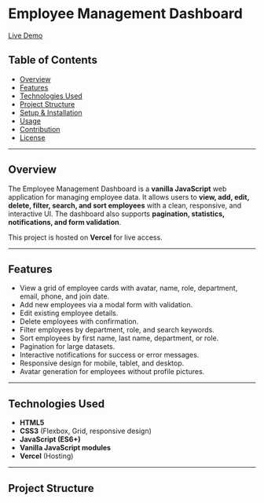 # Employee Management Dashboard

[Live Demo](https://management-dashboard-tecnique.vercel.app/)

## Table of Contents
- [Overview](#overview)
- [Features](#features)
- [Technologies Used](#technologies-used)
- [Project Structure](#project-structure)
- [Setup & Installation](#setup--installation)
- [Usage](#usage)
- [Contribution](#contribution)
- [License](#license)

---

## Overview
The Employee Management Dashboard is a **vanilla JavaScript** web application for managing employee data. It allows users to **view, add, edit, delete, filter, search, and sort employees** with a clean, responsive, and interactive UI. The dashboard also supports **pagination, statistics, notifications, and form validation**.

This project is hosted on **Vercel** for live access.

---

## Features
- View a grid of employee cards with avatar, name, role, department, email, phone, and join date.
- Add new employees via a modal form with validation.
- Edit existing employee details.
- Delete employees with confirmation.
- Filter employees by department, role, and search keywords.
- Sort employees by first name, last name, department, or role.
- Pagination for large datasets.
- Interactive notifications for success or error messages.
- Responsive design for mobile, tablet, and desktop.
- Avatar generation for employees without profile pictures.

---

## Technologies Used
- **HTML5**
- **CSS3** (Flexbox, Grid, responsive design)
- **JavaScript (ES6+)**
- **Vanilla JavaScript modules**
- **Vercel** (Hosting)

---

## Project Structure
